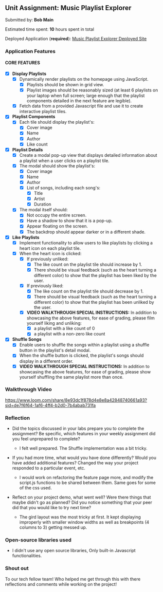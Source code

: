 ## Unit Assignment: Music Playlist Explorer

Submitted by: **Bob Main**

Estimated time spent: **10** hours spent in total 

Deployed Application (**required**): [Music Playlist Explorer Deployed Site](https://robbobfrh84.github.io/my-jamz/)



### Application Features

#### CORE FEATURES

- [x] **Display Playlists**
  - [x] Dynamically render playlists on the homepage using JavaScript.
    - [x] Playlists should be shown in grid view.
    - [x] Playlist images should be reasonably sized (at least 6 playlists on your laptop when full screen; large enough that the playlist components detailed in the next feature are legible).
  - [x] Fetch data from a provided Javascript file and use it to create interactive playlist tiles.

- [x] **Playlist Components**
  - [x] Each tile should display the playlist's:
    - [x] Cover image
    - [x] Name
    - [x] Author
    - [x] Like count

- [x] **Playlist Details**
  - [x] Create a modal pop-up view that displays detailed information about a playlist when a user clicks on a playlist tile.
  - [x] The modal should show the playlist's:
    - [x] Cover image
    - [x] Name
    - [x] Author
    - [x] List of songs, including each song's:
      - [x] Title
      - [x] Artist
      - [x] Duration
  - [x] The modal itself should:
    - [x] Not occupy the entire screen.
    - [x] Have a shadow to show that it is a pop-up.
    - [x] Appear floating on the screen.
    - [x] The backdrop should appear darker or in a different shade.

- [x] **Like Playlists**
  - [x] Implement functionality to allow users to like playlists by clicking a heart icon on each playlist tile.
  - [x] When the heart icon is clicked:
    - [x] If previously unliked:
      - [x] The like count on the playlist tile should increase by 1.
      - [x] There should be visual feedback (such as the heart turning a different color) to show that the playlist has been liked by the user.
    - [x] If previously liked:
      - [x] The like count on the playlist tile should decrease by 1.
      - [x] There should be visual feedback (such as the heart turning a different color) to show that the playlist has been unliked by the user.
    - [x] **VIDEO WALKTHROUGH SPECIAL INSTRUCTIONS:** In addition to showcasing the above features, for ease of grading, please film yourself liking and unliking:
      - [x] a playlist with a like count of 0
      - [x] a playlist with a non-zero like count

- [x] **Shuffle Songs**
  - [x] Enable users to shuffle the songs within a playlist using a shuffle button in the playlist's detail modal.
  - [x] When the shuffle button is clicked, the playlist's songs should display in a different order.
  - [x] **VIDEO WALKTHROUGH SPECIAL INSTRUCTIONS:** In addition to showcasing the above features, for ease of grading, please show yourself shuffling the same playlist more than once. 

### Walkthrough Video

https://www.loom.com/share/8e93dc1f878d4e8e8a42848740661a93?sid=de7f6f64-1af6-4ff4-b2d0-7b4abab731fa



### Reflection

* Did the topics discussed in your labs prepare you to complete the assignment? Be specific, which features in your weekly assignment did you feel unprepared to complete?
  * I felt well prepared. The Shuffle implementation was a bit tricky. 


* If you had more time, what would you have done differently? Would you have added additional features? Changed the way your project responded to a particular event, etc.
  * I would work on refactoring the feature page more, and modify the script.js functions to be shared between them. Same goes for some of the css used. 

* Reflect on your project demo, what went well? Were there things that maybe didn't go as planned? Did you notice something that your peer did that you would like to try next time?
  * The gird layout was the most tricky at first. It kept displaying improperly with smaller window widths as well as breakpoints (4 columns to 3) getting messed up. 




### Open-source libraries used

- I didn't use any open source libraries, Only built-in Javascript functionalities. 

### Shout out

To our tech fellow team! Who helped me get through this with there reflections and comments while working on the project!